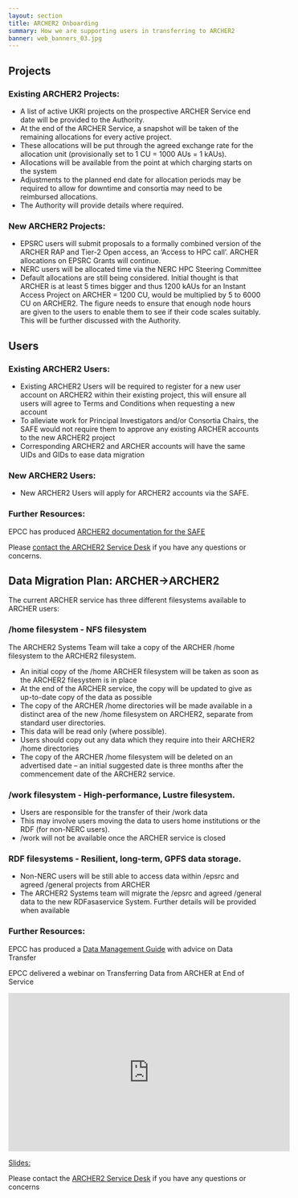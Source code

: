 ```yaml
---
layout: section
title: ARCHER2 Onboarding
summary: How we are supporting users in transferring to ARCHER2
banner: web_banners_03.jpg
---
```



## Projects

### Existing ARCHER2 Projects:  

* A list of active UKRI projects on the prospective ARCHER Service end date will be provided to the Authority. 
* At the end of the ARCHER Service, a snapshot will be taken of the remaining allocations for every active project. 
* These allocations will be put through the agreed exchange rate for the allocation unit (provisionally set to 1 CU = 1000 AUs = 1 kAUs). 
* Allocations will be available from the point at which charging starts on the system
* Adjustments to the planned end date for allocation periods may be required to allow for downtime and consortia may need to be reimbursed allocations. 
* The Authority will provide details where required.  

### New ARCHER2 Projects:  
* EPSRC users will submit proposals to a formally combined version of the ARCHER RAP and Tier-2 Open access, an ‘Access to HPC call’. ARCHER allocations on EPSRC Grants will continue. 
* NERC users will be allocated time via the NERC HPC Steering Committee
* Default allocations are still being considered. Initial thought is that ARCHER is at least 5 times bigger and thus 1200 kAUs for an Instant Access Project on ARCHER = 1200 CU, would be multiplied by 5 to 6000 CU on ARCHER2. The figure needs to ensure that enough node hours are given to the users to enable them to see if their code scales suitably. This will be further discussed with the Authority. 

## Users
### Existing ARCHER2 Users:  

* Existing ARCHER2 Users will be required to register for a new user account on ARCHER2 within their existing project, this will ensure all users will agree to Terms and Conditions when requesting a new account
* To alleviate work for Principal Investigators and/or Consortia Chairs, the SAFE would not require them to approve any existing ARCHER accounts to the new ARCHER2 project  
* Corresponding ARCHER2 and ARCHER accounts will have the same  UIDs and GIDs to ease data migration

### New ARCHER2 Users:  
* New ARCHER2 Users will apply for ARCHER2 accounts via the SAFE. 

### Further Resources:
EPCC has produced [ARCHER2 documentation for the SAFE](../documentation/safe-guide/)


Please [contact the ARCHER2 Service Desk](mailto:support@archer2.ac.uk) if you have any questions or concerns.

## Data Migration Plan: ARCHER->ARCHER2

The current ARCHER service has three different filesystems available to ARCHER users: 

### /home filesystem - NFS filesystem

The ARCHER2 Systems Team will take a copy of the ARCHER /home filesystem to the ARCHER2 filesystem. 

* An initial copy of the /home ARCHER filesystem will be taken as soon as the ARCHER2 filesystem is in place 
* At the end of the ARCHER service, the copy will be updated to give as up-to-date copy of the data as possible
* The copy of the ARCHER /home directories will be made available in a distinct area of the new /home filesystem on ARCHER2, separate from standard user directories. 
* This data will be read only (where possible). 
* Users should copy out any data which they require into their ARCHER2 /home directories 
* The copy of the ARCHER /home filesystem will be deleted on an advertised date – an initial suggested date is three months after the commencement date of the ARCHER2 service.


### /work filesystem - High-performance, Lustre filesystem. 
* Users are responsible for the transfer of their /work data
* This may involve users moving the data to users home institutions or the RDF (for non-NERC users). 
* /work will not be available once the ARCHER service is closed 


### RDF filesystems -  Resilient, long-term, GPFS data storage.
* Non-NERC users will be still able to access data within /epsrc and agreed /general projects from ARCHER 
* The ARCHER2 Systems team will migrate the /epsrc and agreed /general data to the new RDFasaservice System. Further details will be provided when available

       
### Further Resources:
EPCC has produced a [Data Management Guide](http://archer.ac.uk/documentation/data-management/) with advice on Data Transfer


EPCC delivered a webinar on Transferring Data from ARCHER at End of Service 


<div>

<iframe width="560" height="315" src="https://www.youtube.com/embed/2t4mv8TwYMo" frameborder="0" allow="accelerometer; autoplay; encrypted-media; gyroscope; picture-in-picture" allowfullscreen></iframe>

</div>

[Slides:](http://www.archer.ac.uk/training/virtual/2020-01-29-data-transfer/2020_01_ARCHER_data_transfer.pdf "PDF of slides") 



Please contact the [ARCHER2 Service Desk](mailto:support@archer2.ac.uk ) if you have any questions or concerns



